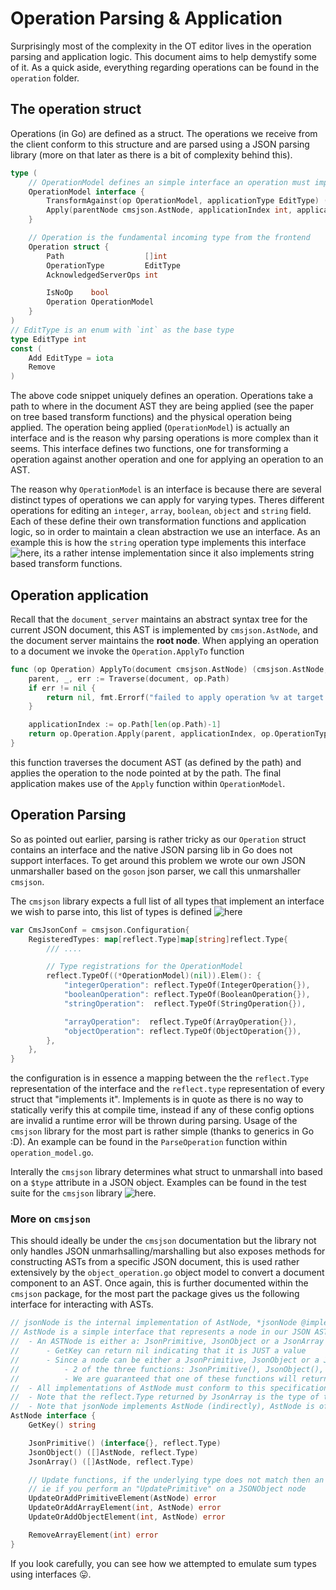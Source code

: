 # Operation Parsing & Application

Surprisingly most of the complexity in the OT editor lives in the operation parsing and application logic. This document aims to help demystify some of it. As a quick aside, everything regarding operations can be found in the `operation` folder.

## The operation struct
Operations (in Go) are defined as a struct. The operations we receive from the client conform to this structure and are parsed using a JSON parsing library (more on that later as there is a bit of complexity behind this). 
```go
type (
	// OperationModel defines an simple interface an operation must implement
	OperationModel interface {
		TransformAgainst(op OperationModel, applicationType EditType) (OperationModel, OperationModel)
		Apply(parentNode cmsjson.AstNode, applicationIndex int, applicationType EditType) (cmsjson.AstNode, error)
	}

	// Operation is the fundamental incoming type from the frontend
	Operation struct {
		Path                  []int
		OperationType         EditType
		AcknowledgedServerOps int

		IsNoOp    bool
		Operation OperationModel
	}
)
// EditType is an enum with `int` as the base type
type EditType int
const (
	Add EditType = iota
	Remove
)
```
The above code snippet uniquely defines an operation. Operations take a path to where in the document AST they are being applied (see the paper on tree based transform functions) and the physical operation being applied. The operation being applied (`OperationModel`) is actually an interface and is the reason why parsing operations is more complex than it seems. This interface defines two functions, one for transforming a operation against another operation and one for applying an operation to an AST. 

The reason why `OperationModel` is an interface is because there are several distinct types of operations we can apply for varying types. Theres different operations for editing an `integer`, `array`, `boolean`, `object` and `string` field. Each of these define their own transformation functions and application logic, so in order to maintain a clean abstraction we use an interface. As an example this is how the `string` operation type implements this interface ![here](../operations/string_operation.go), its a rather intense implementation since it also implements string based transform functions.


## Operation application
Recall that the `document_server` maintains an abstract syntax tree for the current JSON document, this AST is implemented by `cmsjson.AstNode`, and the document server maintains the **root node**. When applying an operation to a document we invoke the `Operation.ApplyTo` function
```go
func (op Operation) ApplyTo(document cmsjson.AstNode) (cmsjson.AstNode, error) {
	parent, _, err := Traverse(document, op.Path)
	if err != nil {
		return nil, fmt.Errorf("failed to apply operation %v at target site: %w", op, err)
	}

	applicationIndex := op.Path[len(op.Path)-1]
	return op.Operation.Apply(parent, applicationIndex, op.OperationType)
}
```
this function traverses the document AST (as defined by the path) and applies the operation to the node pointed at by the path. The final application makes use of the `Apply` function within `OperationModel`.

## Operation Parsing
So as pointed out earlier, parsing is rather tricky as our `Operation` struct contains an interface and the native JSON parsing lib in Go does not support interfaces. To get around this problem we wrote our own JSON unmarshaller based on the `goson` json parser, we call this unmarshaller `cmsjson`. 

The `cmsjson` library expects a full list of all types that implement an interface we wish to parse into, this list of types is defined ![here](../operations/json_config.go)
```go
var CmsJsonConf = cmsjson.Configuration{
	RegisteredTypes: map[reflect.Type]map[string]reflect.Type{
		/// ....

		// Type registrations for the OperationModel
		reflect.TypeOf((*OperationModel)(nil)).Elem(): {
			"integerOperation": reflect.TypeOf(IntegerOperation{}),
			"booleanOperation": reflect.TypeOf(BooleanOperation{}),
			"stringOperation":  reflect.TypeOf(StringOperation{}),

			"arrayOperation":  reflect.TypeOf(ArrayOperation{}),
			"objectOperation": reflect.TypeOf(ObjectOperation{}),
		},
	},
}
```
the configuration is in essence a mapping between the the `reflect.Type` representation of the interface and the `reflect.type` representation of every struct that "implements it". Implements is in quote as there is no way to statically verify this at compile time, instead if any of these config options are invalid a runtime error will be thrown during parsing. Usage of the `cmsjson` library for the most part is rather simple (thanks to generics in Go :D). An example can be found in the `ParseOperation` function within `operation_model.go`.

Interally the `cmsjson` library determines what struct to unmarshall into based on a `$type` attribute in a JSON object. Examples can be found in the test suite for the `cmsjson` library ![here](../../../pkg/cmsjson/cmsjson_test.go).

### More on `cmsjson`
This should ideally be under the `cmsjson` documentation but the library not only handles JSON unmarhsalling/marshalling but also exposes methods for constructing ASTs from a specific JSON document, this is used rather extensively by the `object_operation.go` object model to convert a document component to an AST. Once again, this is further documented within the `cmsjson` package, for the most part the package gives us the following interface for interacting with ASTs.
```go
// jsonNode is the internal implementation of AstNode, *jsonNode @implements AstNode
// AstNode is a simple interface that represents a node in our JSON AST, we have a few important constraints that should be enforced by any implementation of the AstNode, those constraints are:
//	- An ASTNode is either a: JsonPrimitive, JsonObject or a JsonArray
//		- GetKey can return nil indicating that it is JUST a value
//		- Since a node can be either a JsonPrimitive, JsonObject or a JsonArray:
// 			- 2 of the three functions: JsonPrimitive(), JsonObject(), JsonArray() will return nil (indicating the node is not of that type) while one will return an actual value
//			- We are guaranteed that one of these functions will return a value
//	- All implementations of AstNode must conform to this specification (there is no way within the Go type system to enforce this unfortunately :( )
//	- Note that the reflect.Type returned by JsonArray is the type of the array, ie if it was an array of integers then the reflect.type is an integer
//  - Note that jsonNode implements AstNode (indirectly), AstNode is of the form:
AstNode interface {
	GetKey() string

	JsonPrimitive() (interface{}, reflect.Type)
	JsonObject() ([]AstNode, reflect.Type)
	JsonArray() ([]AstNode, reflect.Type)

	// Update functions, if the underlying type does not match then an error is thrown
	// ie if you perform an "UpdatePrimitive" on a JSONObject node
	UpdateOrAddPrimitiveElement(AstNode) error
	UpdateOrAddArrayElement(int, AstNode) error
	UpdateOrAddObjectElement(int, AstNode) error

	RemoveArrayElement(int) error
}
```
If you look carefully, you can see how we attempted to emulate sum types using interfaces 😛.